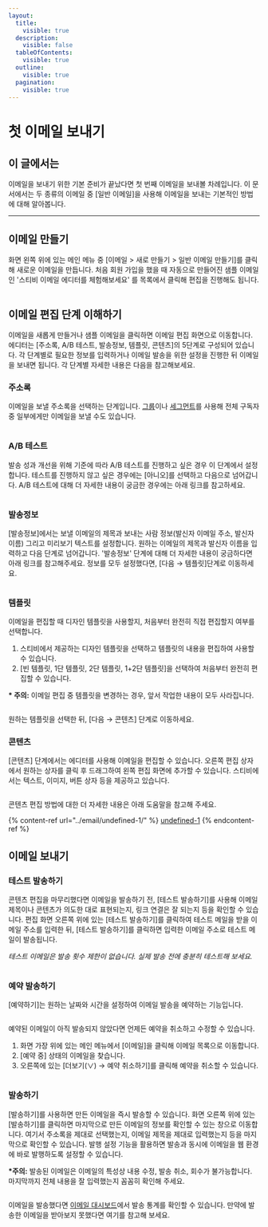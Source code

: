 ```yaml
---
layout:
  title:
    visible: true
  description:
    visible: false
  tableOfContents:
    visible: true
  outline:
    visible: true
  pagination:
    visible: true
---
```


# 첫 이메일 보내기

## 이 글에서는

이메일을 보내기 위한 기본 준비가 끝났다면 첫 번째 이메일을 보내볼 차례입니다. 이 문서에서는 두 종류의 이메일 중 \[일반 이메일]을 사용해 이메일을 보내는 기본적인 방법에 대해 알아봅니다.

***

## 이메일 만들기

화면 왼쪽 위에 있는 메인 메뉴 중 \[이메일 > 새로 만들기 > 일반 이메일 만들기]를 클릭해 새로운 이메일을 만듭니다. 처음 회원 가입을 했을 때 자동으로 만들어진 샘플 이메일인 '스티비 이메일 에디터를 체험해보세요' 를 목록에서 클릭해 편집을 진행해도 됩니다.

<figure><img src="../.gitbook/assets/이메일_1.png" alt=""><figcaption></figcaption></figure>



## 이메일 편집 단계 이해하기

이메일을 새롭게 만들거나 샘플 이메일을 클릭하면 이메일 편집 화면으로 이동합니다. 에디터는 \[주소록, A/B 테스트, 발송정보, 템플릿, 콘텐츠]의  5단계로 구성되어 있습니다. 각 단계별로 필요한 정보를 입력하거나 이메일 발송을 위한 설정을 진행한 뒤 이메일을 보내면 됩니다. 각 단계별 자세한 내용은 다음을 참고해보세요.

### 주소록

이메일을 보낼 주소록을 선택하는 단계입니다. [그룹](../list/classify-subscribers/how-to-use-groups.md)이나 [세그먼트](../list/classify-subscribers/how-to-use-segment.md)를 사용해 전체 구독자 중 일부에게만 이메일을 보낼 수도 있습니다.

<figure><img src="../.gitbook/assets/주소록 선택.png" alt=""><figcaption></figcaption></figure>



### A/B 테스트

발송 성과 개선을 위해 기준에 따라 A/B 테스트를 진행하고 싶은 경우 이 단계에서 설정합니다. 테스트를 진행하지 않고 싶은 경우에는 \[아니오]를 선택하고 다음으로 넘어갑니다.  A/B 테스트에 대해 더 자세한 내용이 궁금한 경우에는 아래 링크를 참고하세요.

<figure><img src="../.gitbook/assets/image (1) (1) (1) (1).png" alt=""><figcaption></figcaption></figure>



### 발송정보

\[발송정보]에서는 보낼 이메일의 제목과 보내는 사람 정보(발신자 이메일 주소, 발신자 이름) 그리고 미리보기 텍스트를 설정합니다. 원하는 이메일의 제목과 발신자 이름을 입력하고 다음 단계로 넘어갑니다. '발송정보' 단계에 대해 더 자세한 내용이 궁금하다면 아래 링크를 참고해주세요. 정보를 모두 설정했다면, \[다음 → 템플릿]단계로 이동하세요.

<figure><img src="../.gitbook/assets/image (1) (1) (1) (1) (1).png" alt=""><figcaption></figcaption></figure>



### 템플릿

이메일을 편집할 때 디자인 템플릿을 사용할지, 처음부터 완전히 직접 편집할지 여부를 선택합니다.

1. 스티비에서 제공하는 디자인 템플릿을 선택하고 템플릿의 내용을 편집하여 사용할 수 있습니다.
2. \[빈 템플릿, 1단 템플릿, 2단 템플릿, 1+2단 템플릿]을 선택하여 처음부터 완전히 편집할 수 있습니다.

**\* 주의:** 이메일 편집 중 템플릿을 변경하는 경우, 앞서 작업한 내용이 모두 사라집니다.

<figure><img src="../.gitbook/assets/템플릿.png" alt=""><figcaption></figcaption></figure>

원하는 템플릿을 선택한 뒤, \[다음 → 콘텐츠] 단계로 이동하세요.



### 콘텐츠

\[콘텐츠] 단계에서는 에디터를 사용해 이메일을 편집할 수 있습니다. 오른쪽 편집 상자에서 원하는 상자를 클릭 후 드래그하여 왼쪽 편집 화면에 추가할 수 있습니다. 스티비에서는 텍스트, 이미지, 버튼 상자 등을 제공하고 있습니다.&#x20;

<figure><img src="../.gitbook/assets/image (2) (1) (1).png" alt=""><figcaption></figcaption></figure>



콘텐츠 편집 방법에 대한 더 자세한 내용은 아래 도움말을 참고해 주세요.

{% content-ref url="../email/undefined-1/" %}
[undefined-1](../email/undefined-1/)
{% endcontent-ref %}



## 이메일 보내기

### 테스트 발송하기

콘텐츠 편집을 마무리했다면 이메일을 발송하기 전, \[테스트 발송하기]를 사용해 이메일 제목이나 콘텐츠가 의도한 대로 표현되는지, 링크 연결은 잘 되는지 등을 확인할 수 있습니다. 편집 화면 오른쪽 위에 있는 \[테스트 발송하기]를 클릭하여 테스트 메일을 받을 이메일 주소를 입력한 뒤, \[테스트 발송하기]를 클릭하면 입력한 이메일 주소로 테스트 메일이 발송됩니다.

_테스트 이메일은 발송 횟수 제한이 없습니다. 실제 발송 전에 충분히 테스트해 보세요._

<figure><img src="../.gitbook/assets/테스트 발송하기.gif" alt=""><figcaption></figcaption></figure>



### 예약 발송하기

\[예약하기]는 원하는 날짜와 시간을 설정하여 이메일 발송을 예약하는 기능입니다.&#x20;

<figure><img src="../.gitbook/assets/예약하기.gif" alt=""><figcaption></figcaption></figure>

예약된 이메일이 아직 발송되지 않았다면 언제든 예약을 취소하고 수정할 수 있습니다.&#x20;

1. 화면 가장 위에 있는 메인 메뉴에서 \[이메일]을 클릭해 이메일 목록으로 이동합니다.
2. \[예약 중] 상태의 이메일을 찾습니다.
3. 오른쪽에 있는 \[더보기(∨) → 예약 취소하기]를 클릭해 예약을 취소할 수 있습니다.

<figure><img src="../.gitbook/assets/예약취소.png" alt=""><figcaption></figcaption></figure>



### 발송하기

\[발송하기]를 사용하면 만든 이메일을 즉시 발송할 수 있습니다. 화면 오른쪽 위에 있는 \[발송하기]를 클릭하면 마지막으로 만든 이메일의 정보를 확인할 수 있는 창으로 이동합니다. 여기서 주소록을 제대로 선택했는지, 이메일 제목을 제대로 입력했는지 등을 마지막으로 확인할 수 있습니다. 발행 설정 기능을 활용하면 발송과 동시에 이메일을 웹 환경에 바로 발행하도록 설정할 수 있습니다.

**\*주의:** 발송된 이메일은 이메일의 특성상 내용 수정, 발송 취소, 회수가 불가능합니다. 마지막까지 전체 내용을 잘 입력했는지 꼼꼼히 확인해 주세요.

<figure><img src="../.gitbook/assets/발송하기.gif" alt=""><figcaption></figcaption></figure>



이메일을 발송했다면 [이메일 대시보드](../email/analytics/email-statistics-dashboard.md)에서 발송 통계를 확인할 수 있습니다. 만약에 발송한 이메일을 받아보지 못했다면 여기를 참고해 보세요.&#x20;
